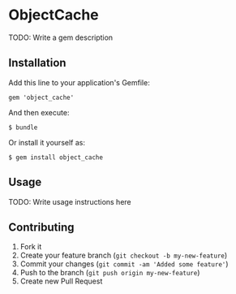 # ObjectCache

TODO: Write a gem description

## Installation

Add this line to your application's Gemfile:

    gem 'object_cache'

And then execute:

    $ bundle

Or install it yourself as:

    $ gem install object_cache

## Usage

TODO: Write usage instructions here

## Contributing

1. Fork it
2. Create your feature branch (`git checkout -b my-new-feature`)
3. Commit your changes (`git commit -am 'Added some feature'`)
4. Push to the branch (`git push origin my-new-feature`)
5. Create new Pull Request
